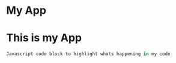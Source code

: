 My App
====
# This is my App

````javascript
Javascript code block to highlight whats happening in my code
